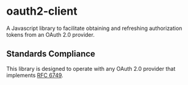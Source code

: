 # oauth2-client

A Javascript library to facilitate obtaining and refreshing authorization tokens from an OAuth 2.0 provider.

## Standards Compliance

This library is designed to operate with any OAuth 2.0 provider that implements [RFC 6749].

[RFC 6749]: https://tools.ietf.org/html/rfc6749
[License]: README.md
